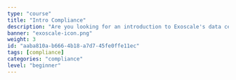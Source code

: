 ```yaml
---
type: "course"
title: "Intro Compliance"
description: "Are you looking for an introduction to Exoscale's data center processes and compliance topics? This Intro Compliance Learning Path is perfect for non-technical individuals and covers the ground of all related topics. You'll learn about the benefits and challenges of compliance, sustainability, technical security, contractual setup, and response & support in modern IT scenarios, understand key concepts and terminology, and discover why these new rules are so important. "
banner: "exoscale-icon.png"
weight: 3
id: "aaba810a-b666-4b18-a7d7-45fe0ffe11ec"
tags: [compliance]
categories: "compliance"
level: "beginner"
---
```

